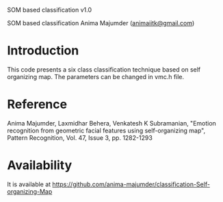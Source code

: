 SOM based classification v1.0

SOM based classification
Anima Majumder (animaiitk@gmail.com)

Introduction
============
This code presents a six class classification technique based on self organizing map.
The parameters can be changed in vmc.h file. 
 

Reference
=========
Anima Majumder, Laxmidhar Behera, Venkatesh K Subramanian, "Emotion recognition from geometric facial features using self-organizing map", 
Pattern Recognition, Vol. 47, Issue 3, pp. 1282-1293


Availability
============
It is available at  https://github.com/anima-majumder/classification-Self-organizing-Map
